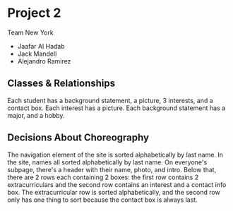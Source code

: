 # Project 2
Team New York
- Jaafar Al Hadab
- Jack Mandell
- Alejandro Ramirez

## Classes & Relationships
Each student has a background statement, a picture, 3 interests, and a contact box. Each interest has a picture. Each background statement has a major, and a hobby.

## Decisions About Choreography
The navigation element of the site is sorted alphabetically by last name. In the site, names all sorted alphabetically by last name. On everyone's subpage, there's a header with their name, photo, and intro. Below that, there are 2 rows each containing 2 boxes: the first row contains 2 extracurriculars and the second row contains an interest and a contact info box. The extracurricular row is sorted alphabetically, and the second row only has one thing to sort because the contact box is always last. 

